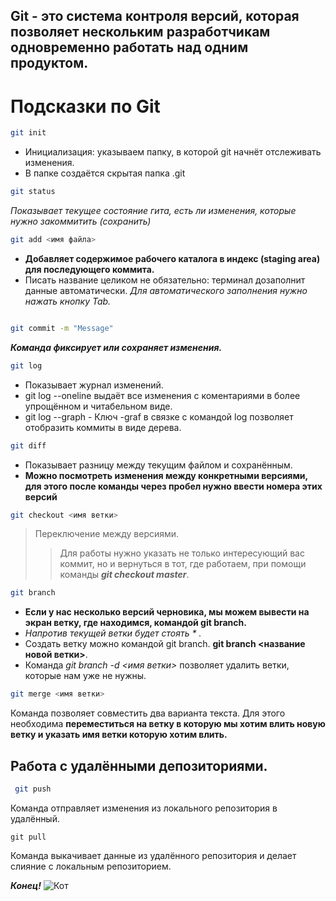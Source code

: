 ## Git - это система контроля версий, которая позволяет нескольким разработчикам одновременно работать над одним продуктом. 

# Подсказки по Git

```sh
git init
``` 
* Инициализация: указываем папку, в которой
git начнёт отслеживать изменения.
* В папке создаётся скрытая папка .git
```sh
git status
```
*Показывает текущее состояние гита, есть 
ли изменения, которые нужно закоммитить
(сохранить)*
```sh
git add <имя файла>
```
*  **Добавляет содержимое рабочего каталога 
в индекс (staging area) для последующего коммита.**
*  Писать название целиком не обязательно: терминал дозаполнит данные автоматически. *Для автоматического заполнения нужно нажать кнопку Tab.*
```sh

git commit -m "Message" 
```
__*Команда фиксирует или сохраняет изменения.*__

```sh
git log
```
* Показывает журнал изменений.
* git log --oneline выдаёт все изменения с коментариями в более упрощённом и читабельном виде.
* git log --graph - Ключ -graf в связке с командой log позволяет отобразить коммиты в виде дерева.
```sh
git diff
```
* Показывает разницу между текущим файлом
и сохранённым.
*  **Можно посмотреть изменения между конкретными версиями, для этого  после команды через пробел нужно ввести номера этих версий**
```sh
git checkout <имя ветки>

```
>Переключение между версиями.
>>Для работы нужно указать не только
интересующий вас коммит, но и вернуться 
в тот, где работаем, при помощи команды 
_**git checkout master**_.
```sh
git branch
```
* **Если у нас несколько версий черновика, мы
можем вывести на экран ветку, где находимся,
командой git branch.**
* *Напротив текущей ветки будет стоять * .* 
* Создать ветку можно командой git branch. 
**git branch <название новой ветки>**. 
*  Команда *git branch -d <имя ветки>* позволяет удалить ветки, которые нам уже не нужны.
```sh
git merge <имя ветки>
```
Команда позволяет совместить два варианта текста. Для этого необходима **переместиться на ветку в которую мы хотим влить новую ветку и указать имя ветки которую хотим влить.**

## Работа с удалёнными депозиториями.
```sh
 git push 
```
Команда отправляет изменения из локального репозитория в удалённый.
```Sh
git pull
```
Команда выкачивает данные из удалённого репозитория и делает слияние с локальным репозиторием.

**_Конец!_** ![Кот](Kot.jpg)







